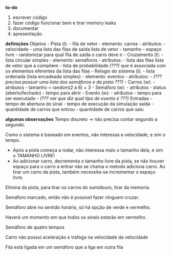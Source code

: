 __to-do__
1. escrever código
2. fazer código funcionar bem e tirar memory leaks
3. documentar
4. apresentação

__definições__
Objetos
    - Pista (l):
        - fila de vetor
        - elemento: carros
        - atributos:
            - velocidade
            - uma lista das filas de saída lista de vetor
            - tamanho
            - espaço livre
            - randomizar para qual fila de saída o carro deve ir
    - Cruzamento (l):
        - lista circular simples
        - elemento: semáforos
        - atributos:
            - lista das filas lista de vetor que a compõem
            - lista de probabilidade _(???)_ que é associada com os elementos eferentes da lista das filas
    - Relogio do sistema (l):
        - lista ordenada (lista encadeada simples)
        - elemento: eventos
        - atributos:
            - _(??? precisa possuir uma lista dos semáforos e da pista ???)_
    - Carros (w):
        - atributos
            - tamanho = random(2 a 6) + 3
    - Semáforo (w):
        - atributos
            - status (aberto/fechado)
            - tempo para abrir
    - Evento (w):
        - atributos
            - tempo para ser executado
            - _(??? var que diz qual tipo de evento é ???)_
Entradas
    - tempo de abertura do sinal
    - tempo de execução da simulação
saída
    - quantidade de carros que entrou
    - quantidade de carros que saiu

__algumas observações__
Tempo discreto -> não precisa contar segundo a segundo.

Como o sistema  é baseado em eventos, não interessa a velocidade, e sim o tempo.
- Após a pista começa a rodar, não interessa mais o tamanho dela, e sim o TAMANHO LIVRE!
- Ao adicionar carro, decrementa o tamanho livre da pista, se não houver espaço para o carro a entrar não se chama o metodo adiciona carro. Ao tirar um carro da pista, também necessita-se
incrementar o espaço livre.

Elimina da pista, para tirar os carros do sumidouro, tirar da memoria.

Semáforo marcado, então não é possível fazer ninguem cruzar.

Semáforo abre no sentido horário, só há opção de verde e vermelho.

Haverá um momento em que todos os sinais estarão em vermelho.

Semáforo de quatro tempos

Carro não possui aceleração e trafega na velocidade da velocidade

Fila está ligada em um semáforo que a liga em outra fila








